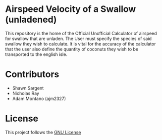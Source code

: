 # Airspeed Velocity of a Swallow (unladened)
This repository is the home of the Official Unofficial Calculator of airspeed for swallow that are unladen. The User must specify the species of said swallow they wish to calculate. It is vital for the accuracy of the calculator that the user also define the quantity of coconuts they wish to be transported to the english isle.
# Contributors
- Shawn Sargent
- Nicholas Ray
- Adam Montano (ajm2327)
# License
This project follows the [GNU License](LICENSE)
